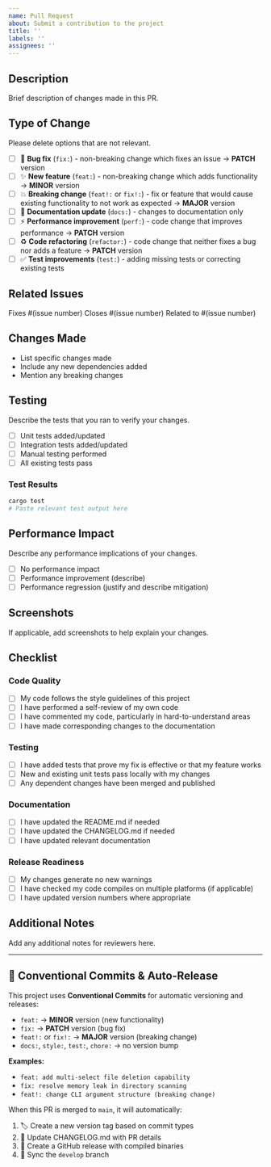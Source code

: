 ```yaml
---
name: Pull Request
about: Submit a contribution to the project
title: ''
labels: ''
assignees: ''
---
```


## Description

Brief description of changes made in this PR.

## Type of Change

Please delete options that are not relevant.

- [ ] 🐛 **Bug fix** (`fix:`) - non-breaking change which fixes an issue → **PATCH** version
- [ ] ✨ **New feature** (`feat:`) - non-breaking change which adds functionality → **MINOR** version  
- [ ] 💥 **Breaking change** (`feat!:` or `fix!:`) - fix or feature that would cause existing functionality to not work as expected → **MAJOR** version
- [ ] 📝 **Documentation update** (`docs:`) - changes to documentation only
- [ ] ⚡ **Performance improvement** (`perf:`) - code change that improves performance → **PATCH** version
- [ ] ♻️ **Code refactoring** (`refactor:`) - code change that neither fixes a bug nor adds a feature → **PATCH** version
- [ ] ✅ **Test improvements** (`test:`) - adding missing tests or correcting existing tests

## Related Issues

Fixes #(issue number)
Closes #(issue number)
Related to #(issue number)

## Changes Made

- List specific changes made
- Include any new dependencies added
- Mention any breaking changes

## Testing

Describe the tests that you ran to verify your changes.

- [ ] Unit tests added/updated
- [ ] Integration tests added/updated
- [ ] Manual testing performed
- [ ] All existing tests pass

### Test Results

```bash
cargo test
# Paste relevant test output here
```

## Performance Impact

Describe any performance implications of your changes.

- [ ] No performance impact
- [ ] Performance improvement (describe)
- [ ] Performance regression (justify and describe mitigation)

## Screenshots

If applicable, add screenshots to help explain your changes.

## Checklist

### Code Quality
- [ ] My code follows the style guidelines of this project
- [ ] I have performed a self-review of my own code
- [ ] I have commented my code, particularly in hard-to-understand areas
- [ ] I have made corresponding changes to the documentation

### Testing
- [ ] I have added tests that prove my fix is effective or that my feature works
- [ ] New and existing unit tests pass locally with my changes
- [ ] Any dependent changes have been merged and published

### Documentation
- [ ] I have updated the README.md if needed
- [ ] I have updated the CHANGELOG.md if needed
- [ ] I have updated relevant documentation

### Release Readiness
- [ ] My changes generate no new warnings
- [ ] I have checked my code compiles on multiple platforms (if applicable)
- [ ] I have updated version numbers where appropriate

## Additional Notes

Add any additional notes for reviewers here.

---

## 📖 Conventional Commits & Auto-Release

This project uses **Conventional Commits** for automatic versioning and releases:

- `feat:` → **MINOR** version (new functionality)
- `fix:` → **PATCH** version (bug fix)
- `feat!:` or `fix!:` → **MAJOR** version (breaking change)
- `docs:`, `style:`, `test:`, `chore:` → no version bump

**Examples:**

- `feat: add multi-select file deletion capability`
- `fix: resolve memory leak in directory scanning`
- `feat!: change CLI argument structure (breaking change)`

When this PR is merged to `main`, it will automatically:

1. 🏷️ Create a new version tag based on commit types
2. 📝 Update CHANGELOG.md with PR details
3. 🚀 Create a GitHub release with compiled binaries
4. 🔄 Sync the `develop` branch
